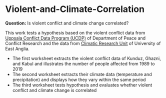 # Violent-and-Climate-Correlation

**Question:** Is violent conflict and climate change correlated?

This work tests a hypothesis based on the violent conflict data from [Uppsala Conflict Data Program (UCDP)](https://ucdp.uu.se/) of Department of Peace and Conflict Research and the data from [Climatic Research Unit](https://sites.uea.ac.uk/cru/) of University of East Anglia.

- The first worksheet extracts the violent conflict data of Kunduz, Ghazni, and Kabul and illustrates the number of people affected from 1989 to 2019 
- The second worksheet extracts their climate data (temperature and precipitation) and displays how they vary within the same period
- The third worksheet tests hypothesis and evaluates whether violent conflict and climate change is correlated
